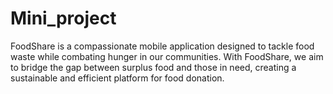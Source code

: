 # Mini_project
FoodShare is a compassionate mobile application designed to tackle food waste while combating hunger in our communities. With FoodShare, we aim to bridge the gap between surplus food and those in need, creating a sustainable and efficient platform for food donation.
